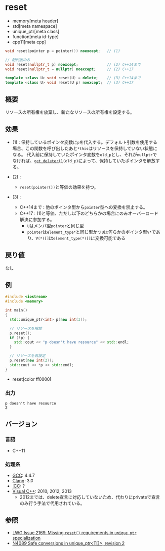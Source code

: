 # reset
* memory[meta header]
* std[meta namespace]
* unique_ptr[meta class]
* function[meta id-type]
* cpp11[meta cpp]

```cpp
void reset(pointer p = pointer()) noexcept;   // (1)

// 配列版のみ
void reset(nullptr_t p) noexcept;             // (2) C++14まで
void reset(nullptr_t = nullptr) noexcept;     // (2) C++17

template <class U> void reset(U) = delete;    // (3) C++14まで
template <class U> void reset(U p) noexcept;  // (3) C++17
```

## 概要
リソースの所有権を放棄し、新たなリソースの所有権を設定する。


## 効果
- (1) : 保持しているポインタ変数に`p`を代入する。デフォルト引数を使用する場合、この関数を呼び出したあと`*this`はリソースを保持していない状態になる。
    代入前に保持していたポインタ変数を`old_p`とし、それが`nullptr`でなければ、[`get_deleter()`](get_deleter.md)`(old_p)`によって、保持していたポインタを解放する。

- (2) :
    - `reset(pointer())`と等価の効果を持つ。

- (3) : 
    - C++14まで : 他のポインタ型から`pointer`型への変換を禁止する。
    - C++17 : (1)と等価、ただし以下のどちらかの場合にのみオーバーロード解決に参加する。
        - `U`はメンバ型`pointer`と同じ型
        - `pointer`は`element_type*`と同じ型かつ`U`は何らかのポインタ型`V*`であり、`V(*)[]`は`element_type(*)[]`に変換可能である


## 戻り値
なし


## 例
```cpp example
#include <iostream>
#include <memory>

int main()
{
  std::unique_ptr<int> p(new int(3));

  // リソースを解放
  p.reset();
  if (!p) {
    std::cout << "p doesn't have resource" << std::endl;
  }

  // リソースを再設定
  p.reset(new int(2));
  std::cout << *p << std::endl;
}
```
* reset[color ff0000]

### 出力
```
p doesn't have resource
2
```

## バージョン
### 言語
- C++11

### 処理系
- [GCC](/implementation.md#gcc): 4.4.7
- [Clang](/implementation.md#clang): 3.0
- [ICC](/implementation.md#icc): ?
- [Visual C++](/implementation.md#visual_cpp): 2010, 2012, 2013
    - 2012までは、delete宣言に対応していないため、代わりにprivateで宣言のみ行う手法で代用されている。


## 参照
- [LWG Issue 2169. Missing `reset()` requirements in `unique_ptr` specialization](http://www.open-std.org/jtc1/sc22/wg21/docs/lwg-defects.html#2169)
- [N4089 Safe conversions in unique_ptr<T[]>, revision 2](http://www.open-std.org/jtc1/sc22/wg21/docs/papers/2014/n4089.pdf)

